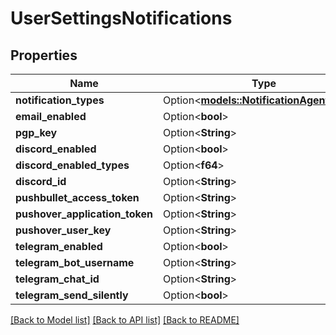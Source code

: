# UserSettingsNotifications

## Properties

Name | Type | Description | Notes
------------ | ------------- | ------------- | -------------
**notification_types** | Option<[**models::NotificationAgentTypes**](NotificationAgentTypes.md)> |  | [optional]
**email_enabled** | Option<**bool**> |  | [optional]
**pgp_key** | Option<**String**> |  | [optional]
**discord_enabled** | Option<**bool**> |  | [optional]
**discord_enabled_types** | Option<**f64**> |  | [optional]
**discord_id** | Option<**String**> |  | [optional]
**pushbullet_access_token** | Option<**String**> |  | [optional]
**pushover_application_token** | Option<**String**> |  | [optional]
**pushover_user_key** | Option<**String**> |  | [optional]
**telegram_enabled** | Option<**bool**> |  | [optional]
**telegram_bot_username** | Option<**String**> |  | [optional]
**telegram_chat_id** | Option<**String**> |  | [optional]
**telegram_send_silently** | Option<**bool**> |  | [optional]

[[Back to Model list]](../README.md#documentation-for-models) [[Back to API list]](../README.md#documentation-for-api-endpoints) [[Back to README]](../README.md)


